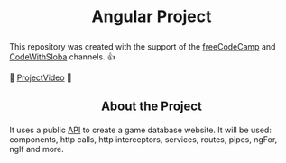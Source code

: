 # <p align="center">Angular Project</p>

This repository was created with the support of the [freeCodeCamp](https://www.youtube.com/c/Freecodecamp/featured) and [CodeWithSloba](https://www.youtube.com/c/SlobodanGajic/featured) channels. :+1:

:eyes: [ProjectVideo](https://www.youtube.com/watch?v=LiOzTQAz13Q&list=PLq8_XuFJtk9kOtEIjY_cGupTom9P6OlkV) :eyes:

## <p align="center">About the Project</p>

It uses a public [API](https://rapidapi.com/hub) to create a game database website.
It will be used:
components, http calls, http interceptors, services, routes, pipes, ngFor, ngIf and more.